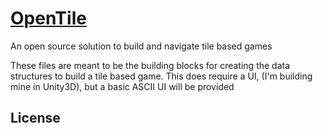 # [OpenTile](https://github.com/samsmithnz/OpenTile)

An open source solution to build and navigate tile based games 

These files are meant to be the building blocks for creating the data structures to build a tile based game. This does require a UI, (I'm building mine in Unity3D), but a basic ASCII UI will be provided

## License
